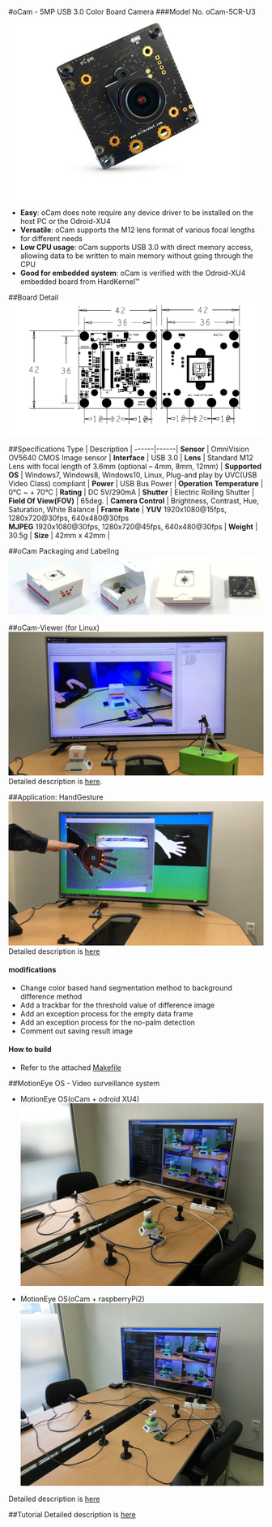 #oCam - 5MP USB 3.0 Color Board Camera
###Model No. oCam-5CR-U3

![ScreenShot](../../images/oCam_model.jpg)

* **Easy**: oCam does note require any device driver to be installed on the host PC or the Odroid-XU4
* **Versatile**: oCam supports the M12 lens format of various focal lengths for different needs
* **Low CPU usage**: oCam supports USB 3.0 with direct memory access, allowing data to be written to main memory without going through the CPU
* **Good for embedded system**: oCam is verified with the Odroid-XU4 embedded board from HardKernel™

##Board Detail
![ScreenShot](images/oCam_layout.png)


##Specifications
Type | Description |
------|------|
**Sensor** | OmniVision OV5640 CMOS Image sensor |
**Interface** | USB 3.0 |
**Lens** | Standard M12 Lens with focal length of 3.6mm (optional – 4mm, 8mm, 12mm) | 
**Supported OS** | Windows7, Windows8, Windows10, Linux, Plug-and play by UVC(USB Video Class) compliant | 
**Power** | USB Bus Power | 
**Operation Temperature** | 0°C ~ + 70°C |
**Rating** | DC 5V/290mA |
**Shutter** | Electric Rolling Shutter |
**Field Of View(FOV)** | 65deg. |
**Camera Control** | Brightness, Contrast, Hue, Saturation, White Balance | 
**Frame Rate** | **YUV** 1920x1080@15fps, 1280x720@30fps, 640x480@30fps<br/> **MJPEG** 1920x1080@30fps, 1280x720@45fps, 640x480@30fps | 
**Weight** | 30.5g | 
**Size** | 42mm x 42mm | 

##oCam Packaging and Labeling
![ScreenShot](images/oCam_unpacking.png)


##oCam-Viewer (for Linux)
[![ScreenShot](images/oCam_viewer.png)](https://youtu.be/3x4ODTUOSds)
Detailed description is [here](oCam_viewer).

##Application: HandGesture
[![ScreenShot](images/oCam_handgesture.png)](https://youtu.be/qt8iNjDMUUo)
Detailed description is [here](https://www.youtube.com/watch?v=th8hUD7Ajg4)

#### modifications
* Change color based hand segmentation method to background difference method
* Add a trackbar for the threshold value of difference image
* Add an exception process for the empty data frame
* Add an exception process for the no-palm detection
* Comment out saving result image
 
#### How to build
* Refer to the attached [Makefile](HandGesture/Makefile)

##MotionEye OS - Video surveillance system
* MotionEye OS(oCam + odroid XU4) 
[![ScreenShot](images/motionEyeOs-odroidXU4.JPG)](https://youtu.be/ePXZSQPnM0Q)

* MotionEye OS(oCam + raspberryPi2) 
[![ScreenShot](images/motionEyeOs-RaspberryPi2.JPG)](https://youtu.be/ImZ8hTkd2R8)

Detailed description is [here](https://github.com/ccrisan/motioneyeos)

##Tutorial
Detailed description is [here](Tutorial)
